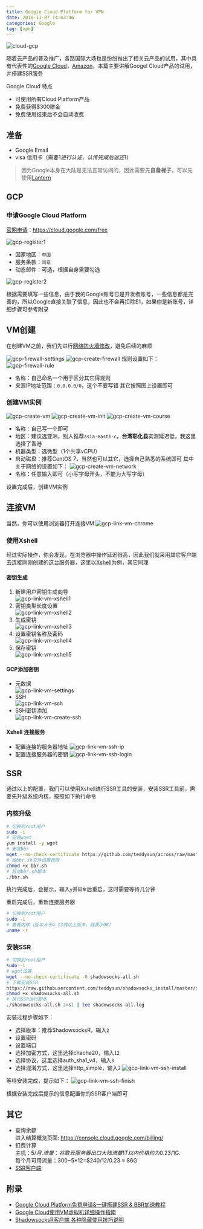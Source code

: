 ```yaml
---
title: Google Cloud Platform for VPN
date: 2018-11-07 14:43:46
categories: Google
tag: [vpn]
---
```


![cloud-gcp](https://res.cloudinary.com/incoder/image/upload/v1541559310/blog/cloud-gcp.png)

随着云产品的普及推广，各路国际大场也是纷纷推出了相关云产品的试用，其中具有代表性的[Google Cloud](https://cloud.google.com)，[Amazon](https://aws.amazon.com)，本篇主要讲解Googel Cloud产品的试用，并搭建SSR服务

<!-- more -->

Google Cloud 特点

* 可使用所有Cloud Platform产品
* 免费获得$300赠金
* 免费使用结束后不会自动收费

## 准备
* Google Email
* visa 信用卡（需要$1进行认证，认传完成后返还$1）
> 因为Google本身在大陆是无法正常访问的，因此需要先**自备梯子**，可以先使用[Lantern](https://github.com/getlantern/lantern)

## GCP

### 申请Google Cloud Platform
[官网申请](https://cloud.google.com/free)：https://cloud.google.com/free

![gcp-register1](https://res.cloudinary.com/incoder/image/upload/v1542540776/blog/gcp-register1.png)
* 国家地区：`中国`
* 服务条款：`同意`
* 动态邮件：可选，根据自身需要勾选

![gcp-register2](https://res.cloudinary.com/incoder/image/upload/v1542540935/blog/gcp-register2.png)

根据需要填写一些信息，由于我的Google账号已是开发者账号，一些信息都是完善的，所以Google直接关联了信息，因此也不会再扣除$1，如果你是新账号，详细步骤可参考附录

## VM创建
在创建VM之前，我们先进行[网络防火墙修改](https://console.cloud.google.com/networking/firewalls/list)，避免后续的麻烦

![gcp-firewall-settings](https://res.cloudinary.com/incoder/image/upload/v1542546675/blog/gcp-firewall-settings.png)
![gcp-create-firewall](https://res.cloudinary.com/incoder/image/upload/v1542545777/blog/gcp-create-firewall.png)
规则设置如下：
![gcp-firewall-rule](https://res.cloudinary.com/incoder/image/upload/v1542546500/blog/gcp-firewall-rule.png)

* 名称：自己命名一个用于区分其它得规则
* 来源IP地址范围：`0.0.0.0/0`，这个不要写错
其它按照图上设置即可

### 创建VM实例
![gcp-create-vm](https://res.cloudinary.com/incoder/image/upload/v1542546431/blog/gcp-create-vm.png)
![gcp-create-vm-init](https://res.cloudinary.com/incoder/image/upload/v1542546640/blog/gcp-create-vm-init.png)
![gcp-create-vm-course](https://res.cloudinary.com/incoder/image/upload/v1542546774/blog/gcp-create-vm-course.png)
* 名称：自己写一个即可
* 地区：建议选亚洲，别人推荐`asia-east1-c`，**台湾彰化县**实测延迟低，我这里选择了香港
* 机器类型：选微型（1个共享vCPU）
* 启动磁盘：推荐CentOS 7，当然也可以其它，选择自己熟悉的系统即可
其中关于网络的设置如下：
![gcp-create-vm-network](https://res.cloudinary.com/incoder/image/upload/v1542547144/blog/gcp-create-vm-network.png)
* 名称：任意输入即可（小写字母开头，不能为大写字母）

设置完成后，创建VM实例

## 连接VM

当然，你可以使用浏览器打开连接VM
![gcp-link-vm-chrome](https://res.cloudinary.com/incoder/image/upload/v1542547502/blog/gcp-link-vm-chrome.png)

### 使用Xshell 

经过实际操作，你会发现，在浏览器中操作延迟很高，因此我们就采用其它客户端去连接刚刚创建的这台服务器，这里以[Xshell](https://www.netsarang.com/products/xsh_overview.html)为例，其它同理

#### 密钥生成
1. 新建用户密钥生成向导  
![gcp-link-vm-xshell1](https://res.cloudinary.com/incoder/image/upload/v1542547944/blog/gcp-link-vm-xshell1.png)
2. 密钥类型长度设置  
![gcp-link-vm-xshell2](https://res.cloudinary.com/incoder/image/upload/v1542548236/blog/gcp-link-vm-xshell2.png)
3. 生成密钥  
![gcp-link-vm-xshell3](https://res.cloudinary.com/incoder/image/upload/v1542548733/blog/gcp-link-vm-xshell3.png)
4. 设置密钥名称及密码  
![gcp-link-vm-xshell4](https://res.cloudinary.com/incoder/image/upload/v1542548796/blog/gcp-link-vm-xshell4.png)
5. 保存密钥  
![gcp-link-vm-xshell5](https://res.cloudinary.com/incoder/image/upload/v1542548832/blog/gcp-link-vm-xshell5.png)

#### GCP添加密钥

* 元数据  
![gcp-link-vm-settings](https://res.cloudinary.com/incoder/image/upload/v1542549326/blog/gcp-link-vm-settings.png)
* SSH  
![gcp-link-vm-ssh](https://res.cloudinary.com/incoder/image/upload/v1542549369/blog/gcp-link-vm-ssh.png)
* SSH密钥添加  
![gcp-link-vm-create-ssh](https://res.cloudinary.com/incoder/image/upload/v1542549960/blog/gcp-link-vm-create-ssh.png)

#### Xshell 连接服务

* 配置连接的服务器地址
![gcp-link-vm-ssh-ip](https://res.cloudinary.com/incoder/image/upload/v1542554061/blog/gcp-link-vm-ssh-ip.png)
* 配置连接服务器的密钥
![gcp-link-vm-ssh-login](https://res.cloudinary.com/incoder/image/upload/v1542554117/blog/gcp-link-vm-ssh-login.png)

## SSR
通过以上的配置，我们可以使用Xshell进行SSR工具的安装，安装SSR工具前，需要先升级系统内核，按照如下执行命令

### 内核升级
```bash
# 切换到root用户
sudo -i
# 安装wget
yum install -y wget
# 安装bbr
wget --no-check-certificate https://github.com/teddysun/across/raw/master/bbr.sh
# 给bbr.sh文件设置权限
chmod +x bbr.sh
# 启动bbr.sh脚本
./bbr.sh
```
执行完成后，会提示，输入`y`并`回车`后重启，这时需要等待几分钟

重启完成后，重新连接服务器
```bash
# 切换到root用户
sudo -i
# 查看内核（版本大于4.13或以上版本，就表示OK）
uname -r
```

### 安装SSR
```bash
# 切换到root用户
sudo -i
# wget设置
wget --no-check-certificate -O shadowsocks-all.sh
# 下载安装SSR
https://raw.githubusercontent.com/teddysun/shadowsocks_install/master/shadowsocks-all.sh
chmod +x shadowsocks-all.sh
# 执行SSR运行脚本
./shadowsocks-all.sh 2>&1 | tee shadowsocks-all.log
```
安装过程步骤如下：
* 选择版本：推荐ShadowsocksR，输入`2`
* 设置密码
* 设置端口
* 选择加密方式，这里选择chacha20，输入`12`
* 选择协议，这里选择auth_sha1_v4，输入`3`
* 选择混淆方式，这里选择http_simple，输入`2`
![gcp-link-vm-ssh-install](https://res.cloudinary.com/incoder/image/upload/v1542556264/blog/gcp-link-vm-ssh-install.png)

等待安装完成，提示如下：
![gcp-link-vm-ssh-finish](https://res.cloudinary.com/incoder/image/upload/v1542556345/blog/gcp-link-vm-ssh-finish.png)

根据安装完成后提示的信息配置你的SSR客户端即可

## 其它
* 查询余额  
进入结算概览页面: https://console.cloud.google.com/billing/
* 扣费计算  
主机：$5/月.  
流量：谷歌云服务器出口大陆流量1T以内价格约为0.23$/1G.  
每个月可用流量：$300-$5*12=$240/12/0.23 ≈ 86G
* [SSR客户端](https://www.mediafire.com/folder/btkdbx7j9lr98/Shadowsocks_%E7%9B%B8%E5%85%B3%E5%AE%A2%E6%88%B7%E7%AB%AF#myfiles)

## 附录
* [Google Cloud Platform免费申请&一键搭建SSR & BBR加速教程](https://www.wmsoho.com/google-cloud-platform-ssr-bbr-tutorial)
* [Google Cloud使用VM虚拟机详细操作指南](https://www.rultr.com/tutorials/vps/2303.html)
* [ShadowsocksR客户端 各种隐藏使用技巧说明](https://www.wmsoho.com/how-to-use-shadowsocksr)